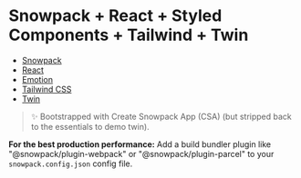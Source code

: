 # Snowpack + React + Styled Components + Tailwind + Twin

- [Snowpack](https://www.snowpack.dev/)
- [React](https://reactjs.org/)
- [Emotion](https://emotion.sh/docs/introduction)
- [Tailwind CSS](https://tailwindcss.com/)
- [Twin](https://github.com/ben-rogerson/twin.macro)

> ✨ Bootstrapped with Create Snowpack App (CSA) (but stripped back to the essentials to demo twin).

**For the best production performance:** Add a build bundler plugin like "@snowpack/plugin-webpack" or "@snowpack/plugin-parcel" to your `snowpack.config.json` config file.
